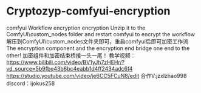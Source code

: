 # Cryptozyp-comfyui-encryption
comfyui Workflow encryption encryption
Unzip it to the ComfyUI\custom_nodes folder and restart comfyui to encrypt the workflow
解压到ComfyUI\custom_nodes文件夹即可，重启comfyui后即可加密工作流
The encryption component and the encryption end bridge one end to the other!
加密组件和加密结束桥接一头一尾！
教学视频：
https://www.bilibili.com/video/BV1yJh7zHEHr/?vd_source=5b9fbe43b6bc4eabb1d4ff2434adc6f4
https://studio.youtube.com/video/je6CC5FCuN8/edit
合作V:jzxlzhao998
discord：ijokus258
